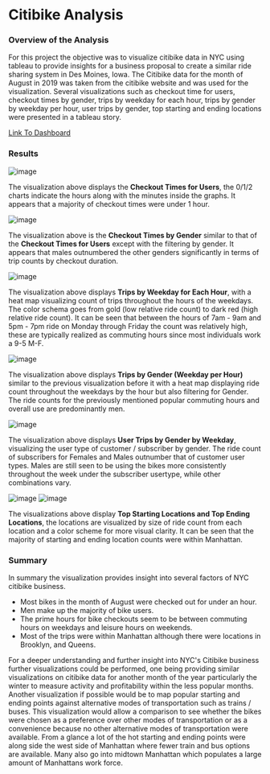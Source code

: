 # Citibike Analysis

### Overview of the Analysis
For this project the objective was to visualize citibike data in NYC using tableau to provide insights for a business proposal to create a similar ride sharing system in Des Moines, Iowa. The Citibike data for the month of August in 2019 was taken from the citibike website and was used for the visualization. Several visualizations such as checkout time for users, checkout times by gender, trips by weekday for each hour, trips by gender by weekday per hour, user trips by gender, top starting and ending locations were presented in a tableau story.

[Link To Dashboard](https://public.tableau.com/app/profile/abrar.haque/viz/Challenge_16367843843500/Challenge)

### Results

![image](https://user-images.githubusercontent.com/85713568/141653962-69346bbd-1dea-488b-91db-d571a3cee645.png)

The visualization above displays the **Checkout Times for Users**, the 0/1/2 charts indicate the hours along with the minutes inside the graphs. It appears that a majority of checkout times were under 1 hour.  

![image](https://user-images.githubusercontent.com/85713568/141654271-7f69b25d-e345-475c-af6a-e276eb164761.png)

The visualization above is the **Checkout Times by Gender** similar to that of the **Checkout Times for Users** except with the filtering by gender. It appears that males outnumbered the other genders significantly in terms of trip counts by checkout duration. 

![image](https://user-images.githubusercontent.com/85713568/141654370-4c153706-e9d6-435d-bc4c-3f709161d264.png)

The visualization above displays **Trips by Weekday for Each Hour**, with a heat map visualizing count of trips throughout the hours of the weekdays. The color schema goes from gold (low relative ride count) to dark red (high relative ride count). It can be seen that between the hours of 7am - 9am and 5pm - 7pm ride on Monday through Friday the count was relatively high, these are typically realized as commuting hours since most individuals work a 9-5 M-F. 

![image](https://user-images.githubusercontent.com/85713568/141654787-479c78e9-43c7-4ac3-9433-77cd38f524de.png)

The visualization above displays **Trips by Gender (Weekday per Hour)** similar to the previous visualization before it with a heat map displaying ride count throughout the weekdays by the hour but also filtering for Gender. The ride counts for the previously mentioned popular commuting hours and overall use are predominantly men. 

![image](https://user-images.githubusercontent.com/85713568/141654656-604886fe-163f-4939-a6e9-21499e5949ce.png)

The visualization above displays **User Trips by Gender by Weekday**, visualizing the user type of customer / subscriber by gender. The ride count of subscribers for Females and Males outnumber that of customer user types. Males are still seen to be using the bikes more consistently throughout the week under the subscriber usertype, while other combinations vary.

![image](https://user-images.githubusercontent.com/85713568/141655143-f775ea8b-0dd2-45b1-b8ab-b47b48fd0f87.png)
![image](https://user-images.githubusercontent.com/85713568/141655198-fd2549b7-3aac-4f68-aca2-31dd62bd5b6a.png)

The visualizations above display **Top Starting Locations and Top Ending Locations**, the locations are visualized by size of ride count from each location and a color scheme for more visual clarity. It can be seen that the majority of starting and ending location counts were within Manhattan. 

### Summary 
In summary the visualization provides insight into several factors of NYC citibike business. 
* Most bikes in the month of August were checked out for under an hour.
* Men make up the majority of bike users.
* The prime hours for bike checkouts seem to be between commuting hours on weekdays and leisure hours on weekends. 
* Most of the trips were within Manhattan although there were locations in Brooklyn, and Queens. 

For a deeper understanding and further insight into NYC's Citibike business further visualizations could be performed, one being providing similar visualizations on citibike data for another month of the year particularly the winter to measure activity and profitability within the less popular months. 
Another visualization if possible would be to map popular starting and ending points against alternative modes of transportation such as trains / buses. This visualization would allow a comparison to see whether the bikes were chosen as a preference over other modes of transportation or as a convenience because no other alternative modes of transportation were available. From a glance a lot of the hot starting and ending points were along side the west side of Manhattan where fewer train and bus options are available. Many also go into midtown Manhattan which populates a large amount of Manhattans work force.


